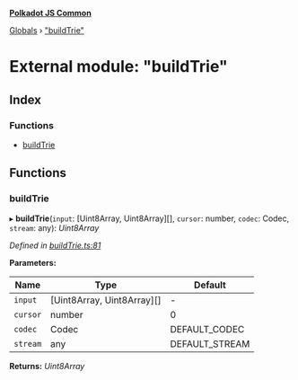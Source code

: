 **[Polkadot JS Common](../README.md)**

[Globals](../globals.md) › ["buildTrie"](_buildtrie_.md)

# External module: "buildTrie"

## Index

### Functions

* [buildTrie](_buildtrie_.md#buildtrie)

## Functions

###  buildTrie

▸ **buildTrie**(`input`: [Uint8Array, Uint8Array][], `cursor`: number, `codec`: Codec, `stream`: any): *Uint8Array*

*Defined in [buildTrie.ts:81](https://github.com/polkadot-js/common/blob/5e494b7/packages/trie-hash/src/buildTrie.ts#L81)*

**Parameters:**

Name | Type | Default |
------ | ------ | ------ |
`input` | [Uint8Array, Uint8Array][] | - |
`cursor` | number | 0 |
`codec` | Codec |  DEFAULT_CODEC |
`stream` | any |  DEFAULT_STREAM |

**Returns:** *Uint8Array*